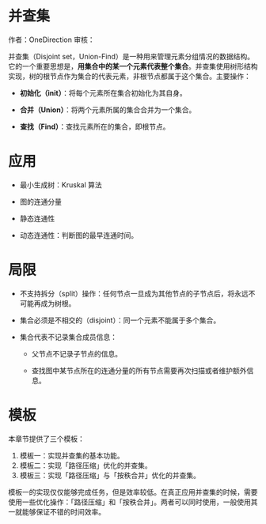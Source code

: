 # 并查集

作者：OneDirection 审核：

并查集（Disjoint set，Union-Find）是一种用来管理元素分组情况的数据结构。它的一个重要思想是，**用集合中的某一个元素代表整个集合**。并查集使用树形结构实现，树的根节点作为集合的代表元素，非根节点都属于这个集合。主要操作：

- **初始化（init）**：将每个元素所在集合初始化为其自身。

- **合并（Union）**：将两个元素所属的集合合并为一个集合。
- **查找（Find）**：查找元素所在的集合，即根节点。

# 应用

- 最小生成树：Kruskal 算法

- 图的连通分量

- 静态连通性

- 动态连通性：判断图的最早连通时间。

# 局限

- 不支持拆分（split）操作：任何节点一旦成为其他节点的子节点后，将永远不可能再成为树根。

- 集合必须是不相交的（disjoint）：同一个元素不能属于多个集合。

- 集合代表不记录集合成员信息：

  - 父节点不记录子节点的信息。

  - 查找图中某节点所在的连通分量的所有节点需要再次扫描或者维护额外信息。

# 模板

本章节提供了三个模板：

1. 模板一：实现并查集的基本功能。
2. 模板二：实现「路径压缩」优化的并查集。
3. 模板三：实现「路径压缩」与「按秩合并」优化的并查集。

模板一的实现仅仅能够完成任务，但是效率较低。在真正应用并查集的时候，需要使用一些优化操作：「路径压缩」和「按秩合并」。两者可以同时使用，一般使用其一就能够保证不错的时间效率。